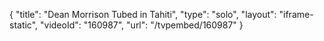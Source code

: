 {
    "title": "Dean Morrison Tubed in Tahiti",
    "type": "solo",
    "layout": "iframe-static",
    "videoId": "160987",
    "url": "\/tvpembed\/160987"
}
